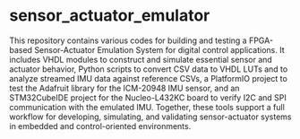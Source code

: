 # sensor_actuator_emulator
This repository contains various codes for building and testing a FPGA-based Sensor-Actuator Emulation System for digital control applications. It includes VHDL modules to construct and simulate essential sensor and actuator behavior, Python scripts to convert CSV data to VHDL LUTs and to analyze streamed IMU data against reference CSVs, a PlatformIO project to test the Adafruit library for the ICM-20948 IMU sensor, and an STM32CubeIDE project for the Nucleo-L432KC board to verify I2C and SPI communication with the emulated IMU. Together, these tools support a full workflow for developing, simulating, and validating sensor-actuator systems in embedded and control-oriented environments.
